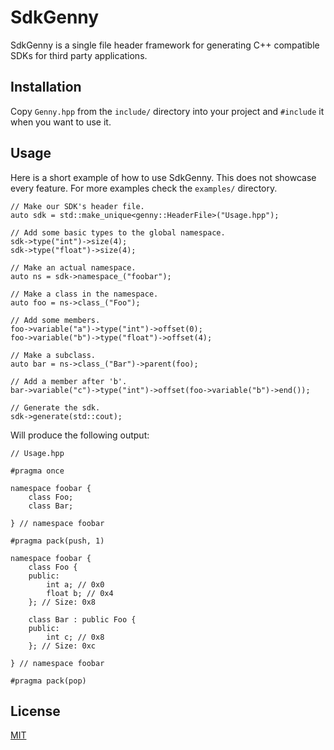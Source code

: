 # SdkGenny

SdkGenny is a single file header framework for generating C++ compatible SDKs for third party applications.

## Installation

Copy `Genny.hpp` from the `include/` directory into your project and `#include` it when you want to use it.

## Usage
Here is a short example of how to use SdkGenny. This does not showcase every feature. For more examples check the `examples/` directory.
```
// Make our SDK's header file.
auto sdk = std::make_unique<genny::HeaderFile>("Usage.hpp");

// Add some basic types to the global namespace.
sdk->type("int")->size(4);
sdk->type("float")->size(4);

// Make an actual namespace.
auto ns = sdk->namespace_("foobar");

// Make a class in the namespace.
auto foo = ns->class_("Foo");

// Add some members.
foo->variable("a")->type("int")->offset(0);
foo->variable("b")->type("float")->offset(4);

// Make a subclass.
auto bar = ns->class_("Bar")->parent(foo);

// Add a member after 'b'.
bar->variable("c")->type("int")->offset(foo->variable("b")->end());

// Generate the sdk.
sdk->generate(std::cout);
```
Will produce the following output:
```
// Usage.hpp

#pragma once

namespace foobar {
    class Foo;
    class Bar;

} // namespace foobar

#pragma pack(push, 1)

namespace foobar {
    class Foo {
    public:
        int a; // 0x0
        float b; // 0x4
    }; // Size: 0x8

    class Bar : public Foo {
    public:
        int c; // 0x8
    }; // Size: 0xc

} // namespace foobar

#pragma pack(pop)
```

## License
[MIT](https://choosealicense.com/licenses/mit/)